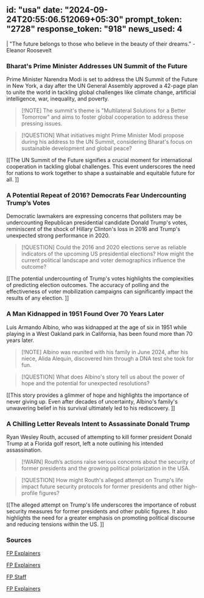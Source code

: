 
id: "usa"
date: "2024-09-24T20:55:06.512069+05:30"
prompt_token: "2728"
response_token: "918"
news_used: 4
------
| "The future belongs to those who believe in the beauty of their dreams." - Eleanor Roosevelt

###  Bharat's Prime Minister Addresses UN Summit of the Future

Prime Minister Narendra Modi is set to address the UN Summit of the Future in New York, a day after the UN General Assembly approved a 42-page plan to unite the world in tackling global challenges like climate change, artificial intelligence, war, inequality, and poverty.

> [!NOTE] The summit's theme is "Multilateral Solutions for a Better Tomorrow" and aims to foster global cooperation to address these pressing issues.

> [!QUESTION] What initiatives might Prime Minister Modi propose during his address to the UN Summit, considering Bharat's focus on sustainable development and global peace?

[[The UN Summit of the Future signifies a crucial moment for international cooperation in tackling global challenges. This event underscores the need for nations to work together to shape a sustainable and equitable future for all. ]]

### A Potential Repeat of 2016? Democrats Fear Undercounting Trump’s Votes

Democratic lawmakers are expressing concerns that pollsters may be undercounting Republican presidential candidate Donald Trump's votes, reminiscent of the shock of Hillary Clinton's loss in 2016 and Trump's unexpected strong performance in 2020.

> [!QUESTION] Could the 2016 and 2020 elections serve as reliable indicators of the upcoming US presidential elections? How might the current political landscape and voter demographics influence the outcome? 

[[The potential undercounting of Trump's votes highlights the complexities of predicting election outcomes. The accuracy of polling and the effectiveness of voter mobilization campaigns can significantly impact the results of any election. ]]

### A Man Kidnapped in 1951 Found Over 70 Years Later

Luis Armando Albino, who was kidnapped at the age of six in 1951 while playing in a West Oakland park in California, has been found more than 70 years later.

> [!NOTE] Albino was reunited with his family in June 2024, after his niece, Alida Alequin, discovered him through a DNA test she took for fun. 

> [!QUESTION] What does Albino's story tell us about the power of hope and the potential for unexpected resolutions? 

[[This story provides a glimmer of hope and highlights the importance of never giving up. Even after decades of uncertainty, Albino's family's unwavering belief in his survival ultimately led to his rediscovery.  ]]

### A Chilling Letter Reveals Intent to Assassinate Donald Trump

Ryan Wesley Routh, accused of attempting to kill former president Donald Trump at a Florida golf resort, left a note outlining his intended assassination.

> [!WARN] Routh’s actions raise serious concerns about the security of former presidents and the growing political polarization in the USA.

> [!QUESTION] How might Routh's alleged attempt on Trump's life impact future security protocols for former presidents and other high-profile figures?  

[[The alleged attempt on Trump's life underscores the importance of robust security measures for former presidents and other public figures. It also highlights the need for a greater emphasis on promoting political discourse and reducing tensions within the US. ]]

### Sources

[FP Explainers](https://www.firstpost.com/world/united-states/trump-assassination-suspect-letter-13818515.html)

[FP Explainers](https://www.firstpost.com/world/united-states/what-is-un-summit-of-the-future-that-pm-modi-will-address-today-13818350.html)

[FP Staff](https://www.firstpost.com/world/united-states/democrats-fear-pollsters-undercounting-trump-brace-for-repeat-of-hillary-clintons-2016-loss-13818309.html)

[FP Explainers](https://www.firstpost.com/world/united-states/how-a-boy-abducted-from-california-in-1951-was-found-more-than-70-years-later-13818263.html)

